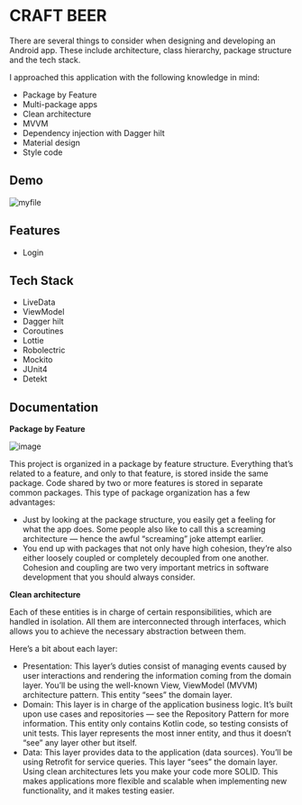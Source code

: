 
# CRAFT BEER


There are several things to consider when designing and developing an Android app. These include architecture, class hierarchy, package structure and the tech stack.

I approached this application with the following knowledge in mind:

- Package by Feature
- Multi-package apps
- Clean architecture
- MVVM
- Dependency injection with Dagger hilt
- Material design
- Style code




## Demo

![myfile](https://drive.google.com/uc?export=view&id=1ePBBf-9WAJPz_hxNkyhWQ08hyQYSNV2z)

## Features

- Login


## Tech Stack

- LiveData
- ViewModel
- Dagger hilt
- Coroutines
- Lottie
- Robolectric
- Mockito
- JUnit4
- Detekt

## Documentation

**Package by Feature** 

![image](https://drive.google.com/uc?export=view&id=1iKJ-4cCXC5VXVr264gHRyeEhvsaN-uTi)

This project is organized in a package by feature structure. Everything that’s related to a feature, and only to that feature, is stored inside the same package. Code shared by two or more features is stored in separate common packages. This type of package organization has a few advantages:

- Just by looking at the package structure, you easily get a feeling for what the app does. Some people also like to call this a screaming architecture — hence the awful “screaming” joke attempt earlier.
- You end up with packages that not only have high cohesion, they’re also either loosely coupled or completely decoupled from one another. Cohesion and coupling are two very important metrics in software development that you should always consider.


**Clean architecture**

Each of these entities is in charge of certain responsibilities, which are handled in isolation. All them are interconnected through interfaces, which allows you to achieve the necessary abstraction between them.

Here’s a bit about each layer:

- Presentation: This layer’s duties consist of managing events caused by user interactions and rendering the information coming from the domain layer. You’ll be using the well-known View, ViewModel (MVVM) architecture pattern. This entity “sees” the domain layer.
- Domain: This layer is in charge of the application business logic. It’s built upon use cases and repositories — see the Repository Pattern for more information. This entity only contains Kotlin code, so testing consists of unit tests. This layer represents the most inner entity, and thus it doesn’t “see” any layer other but itself.
- Data: This layer provides data to the application (data sources). You’ll be using Retrofit for service queries. This layer “sees” the domain layer.
Using clean architectures lets you make your code more SOLID. This makes applications more flexible and scalable when implementing new functionality, and it makes testing easier.
